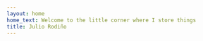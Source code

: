 ```yaml
---
layout: home
home_text: Welcome to the little corner where I store things
title: Julio Rodiño
---
```

